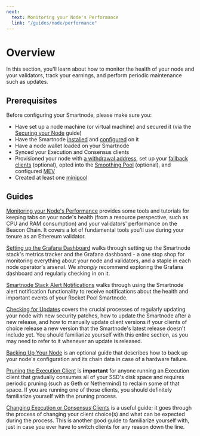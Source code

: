 ```yaml
---
next:
  text: Monitoring your Node's Performance
  link: "/guides/node/performance"
---
```


# Overview

In this section, you'll learn about how to monitor the health of your node and your validators, track your earnings, and perform periodic maintenance such as updates.

## Prerequisites

Before configuring your Smartnode, please make sure you:

- Have set up a node machine (or virtual machine) and secured it (via the [Securing your Node](../securing-your-node) guide)
- Have the Smartnode [installed](../installing/overview) and [configured](../config/overview) on it
- Have a node wallet loaded on your Smartnode
- Synced your Execution and Consensus clients
- Provisioned your node with [a withdrawal address](../prepare-node#setting-your-withdrawal-address), set up your [fallback clients](../fallback) (optional), opted into the [Smoothing Pool](../fee-distrib-sp#the-smoothing-pool) (optional), and configured [MEV](../mev.mdx)
- Created at least one [minipool](../create-validator.mdx)

## Guides

[Monitoring your Node's Performance](../performance) provides some tools and tutorials for keeping tabs on your node's health (from a resource perspective, such as CPU and RAM consumption) and your validators' performance on the Beacon Chain.
It covers a lot of fundamental tools you'll use during your tenure as an Ethereum validator.

[Setting up the Grafana Dashboard](../grafana) walks through setting up the Smartnode stack's metrics tracker and the Grafana dashboard - a one stop shop for monitoring everything about your node and validators, and a staple in each node operator's arsenal.
We _strongly_ recommend exploring the Grafana dashboard and regularly checking in on it.

[Smartnode Stack Alert Notifications](./alerting.md) walks through using the Smartnode alert notification functionality to receive notifications about the health and important events of your Rocket Pool Smartnode.

[Checking for Updates](../updates) covers the crucial processes of regularly updating your node with new security patches, how to update the Smartnode after a new release, and how to manually update client versions if your clients of choice release a new version that the Smartnode's latest release doesn't include yet.
You should familiarize yourself with this entire section, as you may need to refer to it whenever an update is released.

[Backing Up Your Node](../backups) is an optional guide that describes how to back up your node's configuration and its chain data in case of a hardware failure.

[Pruning the Execution Client](../pruning) is **important** for anyone running an Execution client that gradually consumes all of your SSD's disk space and requires periodic pruning (such as Geth or Nethermind) to reclaim some of that space.
If you are running one of those clients, you should definitely familiarize yourself with the pruning process.

[Changing Execution or Consensus Clients](../change-clients) is a useful guide; it goes through the process of changing your client choice(s) and what can be expected during the process.
This is another good guide to familiarize yourself with, just in case you ever have to switch clients for any reason down the line.
